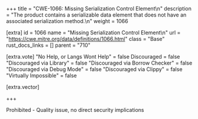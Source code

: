 +++
title = "CWE-1066: Missing Serialization Control Element\n"
description = "The product contains a serializable data element that does not have an associated serialization method.\n"
weight = 1066

[extra]
id = 1066
name = "Missing Serialization Control Element\n"
url = "https://cwe.mitre.org/data/definitions/1066.html"
class = "Base"
rust_docs_links = []
parent = "710"

[extra.vote]
"No Help, or Langs Wont Help" = false
Discouraged = false
"Discouraged via Library" = false
"Discouraged via Borrow Checker" = false
"Discouraged via Debug Mode" = false
"Discouraged via Clippy" = false
"Virtually Impossible" = false

[extra.vector]

+++

Prohibited - Quality issue, no direct security implications